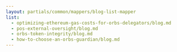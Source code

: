 ```yaml
---
layout: partials/common/mappers/blog-list-mapper
list:
  - optimizing-ethereum-gas-costs-for-orbs-delegators/blog.md
  - pos-external-oversight/blog.md
  - orbs-token-integrity/blog.md
  - how-to-choose-an-orbs-guardian/blog.md
---
```

